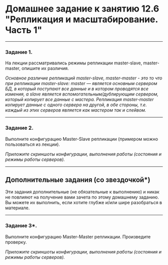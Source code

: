 # Домашнее задание к занятию 12.6 "Репликация и масштабирование. Часть 1"

---
### Задание 1.

На лекции рассматривались режимы репликации master-slave, master-master, опишите их различия.

*Основное различие репликаций master-slave, master-master - это то что при репликации master-slave:  master — является основным сервером БД, в который поступают все данные и в котором проводятся все измения, а slave является вспомогательным/дублирующим сервером, который копирует все данные с мастера. Репликация master-master копирует данные с одного сервера на другой, в обе стороны, т.е. каждый из этих серверов является как мастером так и слейвом.*

---
### Задание 2.

Выполните конфигурацию Master-Slave репликации (примером можно пользоваться из лекции).

*Приложите скриншоты конфигурации, выполнения работы (состояния и режимы работы серверов).*

---

## Дополнительные задания (со звездочкой*)

Эти задания дополнительные (не обязательные к выполнению) и никак не повлияют на получение вами зачета по этому домашнему заданию. Вы можете их выполнить, если хотите глубже и/или шире разобраться в материале.

---

### Задание 3*. 

Выполните конфигурацию Master-Master репликации. Произведите проверку.

*Приложите скриншоты конфигурации, выполнения работы (состояния и режимы работы серверов).*

